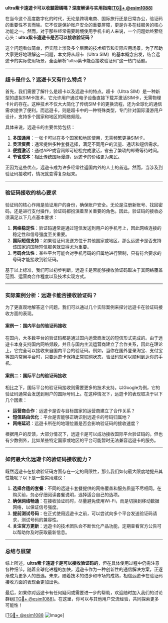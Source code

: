 **ultra紫卡遠遊卡可以收驗證碼嗎？深度解读与实用指南[[TG💪+ @esim1088](https://t.me/s/esim1088)]**

在当今这个高度数字化的时代，无论是跨境电商、国际旅行还是日常办公，验证码的重要性不言而喻。它不仅是保护账户安全的重要屏障，更是许多在线服务的核心功能之一。然而，对于那些经常需要跨境使用手机卡的人来说，一个问题始终萦绕心头：**ultra紫卡遠遊卡是否可以接收验证码？**

这个问题看似简单，但实际上涉及多个层面的技术细节和实际应用场景。为了帮助大家更好地理解这一问题，本文将从超卡（Ultra SIM）的基本概念出发，结合远遊卡的实际使用场景，全面解析“ultra紫卡能否接收验证码”这一热门话题。

---

### 超卡是什么？远遊卡又有什么特点？

首先，我们需要了解什么是超卡以及远遊卡的特点。超卡（Ultra SIM）是一种新型的虚拟SIM卡技术，它允许用户通过电子设备直接下载并激活SIM卡，无需物理卡片的存在。这种技术不仅大大简化了传统SIM卡的更换流程，还为全球化的通信需求提供了便利。而远遊卡，则是超卡中的一种特殊类型，专门针对国际漫游用户设计，支持多个国家和地区的网络频段。

具体来说，远遊卡的主要优势包括：
1. **多国通用**：一张卡可以在多个国家和地区使用，无需频繁更换SIM卡。
2. **灵活资费**：通常提供多种套餐选择，满足不同用户的流量、通话和短信需求。
3. **便捷激活**：通过APP或官网即可轻松完成激活，省去了繁琐的邮寄等待时间。
4. **节省成本**：相比传统国际漫游，远遊卡的价格更为亲民。

正因为这些优点，远遊卡成为许多经常往返国内外的人士的首选。然而，当涉及到验证码接收时，情况就变得复杂起来。

---

### 验证码接收的核心要求

验证码的核心作用是验证用户的身份，确保账户安全。无论是注册新账号、找回密码，还是进行支付操作，验证码都扮演着至关重要的角色。因此，验证码的接收必须满足以下几点基本要求：

1. **网络稳定性**：验证码通常是通过短信发送到用户的手机号上，因此网络连接的稳定性和信号强度至关重要。
2. **国际短信支持**：如果验证码发送方位于其他国家或地区，那么远遊卡是否支持该国家的国际短信服务就显得尤为重要。
3. **号码合法性**：某些平台可能会对手机号码的归属地进行限制，只有符合要求的号码才能接收到验证码。

基于以上标准，我们可以初步判断，远遊卡是否能够接收验证码取决于其网络覆盖范围、运营商合作程度以及技术实现方式。

---

### 实际案例分析：远遊卡能否接收验证码？

为了更直观地解答这个问题，我们可以通过几个实际案例来探讨远遊卡在验证码接收方面的表现。

#### 案例一：国内平台的验证码接收

在国内，大多数平台的验证码都是通过国内运营商发送的短信形式完成的。由于远遊卡本身支持国内网络频段，并且与国内主流运营商建立了合作关系，因此在理论上，它完全可以接收来自国内平台的验证码。例如，当你在国外登录淘宝、支付宝等国内常用平台时，只要远遊卡保持正常联网状态，验证码就可以顺利到达你的手机。

#### 案例二：国际平台的验证码接收

相比之下，国际平台的验证码接收则需要更多的技术支持。以Google为例，它的验证码通常会发送到用户的国际号码上。在这种情况下，远遊卡的表现取决于以下几个因素：
- **运营商合作**：远遊卡是否与目标国家的运营商建立了合作关系？
- **短信路由优化**：平台是否能够正确识别远遊卡的号码归属地？
- **网络延迟**：远遊卡所在的地理位置是否会影响验证码的接收速度？

根据用户的反馈，大部分情况下，远遊卡是可以成功接收国际平台验证码的。但也有少数例外，比如某些特定国家或地区的平台可能暂时无法兼容远遊卡的服务。

---

### 如何最大化远遊卡的验证码接收能力？

既然远遊卡在接收验证码方面存在一定的局限性，那么我们如何最大限度地提升其性能呢？以下是一些实用建议：

1. **选择合适的套餐**：不同的远遊卡套餐提供的网络覆盖和服务质量不尽相同。在购买前，务必仔细阅读套餐说明，选择适合自己的选项。
2. **确保网络畅通**：在接收验证码时，尽量避免使用Wi-Fi，而是切换到移动数据网络，以保证信号强度。
3. **提前测试号码**：在正式使用远遊卡之前，可以尝试向多个平台发送验证码请求，测试号码的兼容性。
4. **关注官方更新**：远遊卡的技术团队会不断优化产品功能，定期查看官方公告可以帮助你及时获取最新信息。

---

### 总结与展望

综上所述，**ultra紫卡遠遊卡是可以接收验证码的**，但在具体使用过程中仍需注意各种细节。随着全球化进程的加快，远遊卡作为一种创新性的通信解决方案，正逐渐成为更多人的首选。未来，随着技术的进步和市场的成熟，相信远遊卡在验证码接收方面的表现会更加出色。

最后，如果你对远遊卡有任何疑问或需要进一步的帮助，欢迎随时加入我们的讨论群组[[TG💪+ @esim1088](https://t.me/s/esim1088)]。在这里，你可以与其他用户交流经验，共同探索更多可能性！

[[TG💪+ @esim1088](https://t.me/s/esim1088) ![Image](https://i.postimg.cc/4NQfJmqS/Snipaste-2025-05-13-00-14-12.png)]
